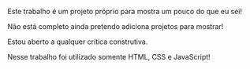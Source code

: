 Este trabalho é um projeto próprio para mostra um pouco do que eu sei!

Não está completo ainda pretendo adiciona projetos para mostrar!

Estou aberto a qualquer crítica construtiva.

Nesse trabalho foi utilizado somente HTML, CSS e JavaScript!

